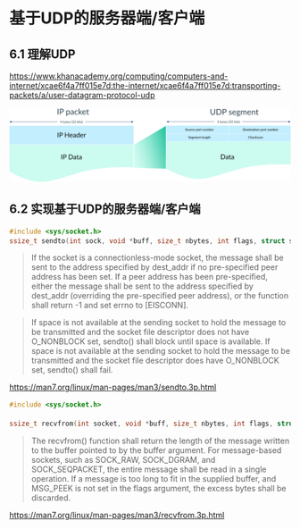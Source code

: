 # 基于UDP的服务器端/客户端

## 6.1 理解UDP

https://www.khanacademy.org/computing/computers-and-internet/xcae6f4a7ff015e7d:the-internet/xcae6f4a7ff015e7d:transporting-packets/a/user-datagram-protocol-udp

![udp-packet-format.png](.images/udp-packet-format.png)

## 6.2 实现基于UDP的服务器端/客户端

``` c
#include <sys/socket.h>
ssize_t sendto(int sock, void *buff, size_t nbytes, int flags, struct sockaddr *to, socklen_t addrlen);
```

>  If the socket is a connectionless-mode socket, the message shall be sent to the address specified by dest_addr if no pre-specified peer address has been set. If a peer address has been pre-specified, either the message shall be sent to the address specified by dest_addr (overriding the pre-specified peer address), or the function shall return -1 and set errno to [EISCONN].

> If space is not available at the sending socket to hold the message to be transmitted and the socket file descriptor does not have O_NONBLOCK set, sendto() shall block until space is available. If space is not available at the sending socket to hold the message to be transmitted and the socket file descriptor does have O_NONBLOCK set, sendto() shall fail.

https://man7.org/linux/man-pages/man3/sendto.3p.html

``` c
#include <sys/socket.h>

ssize_t recvfrom(int socket, void *buff, size_t nbytes, int flags, struct sockaddr *from, socklen_t * addrlen);
```

> The recvfrom() function shall return the length of the message written to the buffer pointed to by the buffer argument. For message-based sockets, such as SOCK_RAW, SOCK_DGRAM, and SOCK_SEQPACKET, the entire message shall be read in a single operation. If a message is too long to fit in the supplied buffer, and MSG_PEEK is not set in the flags argument, the excess bytes shall be discarded.

https://man7.org/linux/man-pages/man3/recvfrom.3p.html
